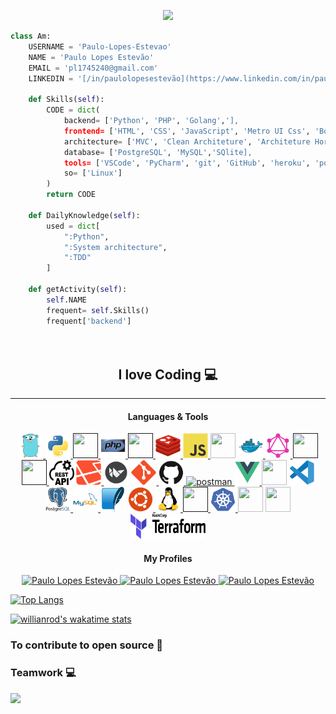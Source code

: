 <p align="center">
    <img src="https://media.giphy.com/media/3o7aCTfyhYawdOXcFW/giphy.gif" width="30%">
</p>

```Python
class Am:
    USERNAME = 'Paulo-Lopes-Estevao'
    NAME = 'Paulo Lopes Estevão'
    EMAIL = 'pl1745240@gmail.com'
    LINKEDIN = '[/in/paulolopesestevão](https://www.linkedin.com/in/paulo-lopes-estev%C3%A3o-7a70881b4/)'

    def Skills(self):
        CODE = dict(
            backend= ['Python', 'PHP', 'Golang','],
            frontend= ['HTML', 'CSS', 'JavaScript', 'Metro UI Css', 'Boostrap', 'Vuejs'],
            architecture= ['MVC', 'Clean Architeture', 'Architeture Horzagonal'],
            database= ['PostgreSQL', 'MySQL','SQlite],
            tools= ['VSCode', 'PyCharm', 'git', 'GitHub', 'heroku', 'postman'],
            so= ['Linux']
        )
        return CODE

    def DailyKnowledge(self):
        used = dict[
            ":Python",
            ":System architecture",
            ":TDD"
        ]

    def getActivity(self):
        self.NAME
        frequent= self.Skills()
        frequent['backend']

                                                                                      # Paulo Lopes Estevão


```


<h2 align="center">I love Coding 💻</h2>

---


<h4 align="center">Languages & Tools <i class="devicon-python-plain"></i></h4>
<p align="center">

<a href="https://golang.org/" target="_blank">
        <img src="https://raw.githubusercontent.com/devicons/devicon/master/icons/go/go-original.svg" alt="golang" width="40" height="40"/>
</a>
<a href="https://python.org/" target="_blank">
        <img src="https://raw.githubusercontent.com/devicons/devicon/master/icons/python/python-original.svg" alt="python" width="40" height="40"/>
</a>
<a href="" target="_blank">
<img src="https://cdn.jsdelivr.net/gh/devicons/devicon/icons/nginx/nginx-original.svg" width="40" height="40" />
</a>
          <a href="https://php.org/" target="_blank">
        <img src="https://raw.githubusercontent.com/devicons/devicon/master/icons/php/php-original.svg" alt="php" width="40" height="40"/>
</a>
<a href="" target="_blank">
<img src="https://cdn.jsdelivr.net/gh/devicons/devicon/icons/heroku/heroku-plain-wordmark.svg" width="40" height="40" />
</a>
<a href="" target="_blank">
        <img src="https://raw.githubusercontent.com/devicons/devicon/master/icons/redis/redis-original.svg" alt="php" width="40" height="40"/>
</a>
<a href="https://javascript.org/" target="_blank">
        <img src="https://raw.githubusercontent.com/devicons/devicon/master/icons/javascript/javascript-original.svg" alt="javascript" width="40" height="40"/>
</a>
<img src="https://cdn.jsdelivr.net/gh/devicons/devicon/icons/redis/redis-original-wordmark.svg" width="40" height="40" />  
<a href="https://docker.org/" target="_blank">
        <img src="https://raw.githubusercontent.com/devicons/devicon/master/icons/docker/docker-original.svg" alt="docker" width="40" height="40"/>
</a>
<a href="https://graphql.org/" target="_blank">
        <img src="https://raw.githubusercontent.com/devicons/devicon/master/icons/graphql/graphql-plain.svg" alt="graphql" width="40" height="40"/>
</a>
<a href="">
<img src="https://cdn.jsdelivr.net/gh/devicons/devicon/icons/django/django-plain-wordmark.svg" width="40" height="40" />
</a>
<a href="">
<img src="https://cdn.jsdelivr.net/gh/devicons/devicon/icons/ansible/ansible-original.svg" width="40" height="40" />
</a>
<img src="skilz/rest-api.svg" width="40px" height="40px"/>
<a href="https://laravel.org/" target="_blank">
        <img src="https://raw.githubusercontent.com/devicons/devicon/master/icons/laravel/laravel-plain.svg" alt="laravel" width="40" height="40"/>
</a>
<img src="skilz/file_type_kivy_icon_130489.svg" width="40px" height="40px"/>
<a href="https://git.org/" target="_blank">
        <img src="https://raw.githubusercontent.com/devicons/devicon/master/icons/git/git-original.svg" alt="git" width="40" height="40"/>
</a>
<a href="https://github.org/" target="_blank">
        <img src="https://raw.githubusercontent.com/devicons/devicon/master/icons/github/github-original.svg" alt="github" width="40" height="40"/>
</a>
<a href="https://postman.com" target="_blank">
        <img src="https://www.vectorlogo.zone/logos/getpostman/getpostman-icon.svg" alt="postman" width="40" height="40"/>
</a>
<a href="https://vue.org/" target="_blank">
        <img src="https://raw.githubusercontent.com/devicons/devicon/master/icons/vuejs/vuejs-original.svg" alt="vuejs" width="40" height="40"/>
</a>
<img src="https://cdn.jsdelivr.net/gh/devicons/devicon/icons/prometheus/prometheus-original-wordmark.svg" width="40" height="40" />
          
<a href="https://code.visualstudio.com/" target="_blank">
        <img src="https://raw.githubusercontent.com/devicons/devicon/master/icons/vscode/vscode-original.svg" alt="vscode" width="40" height="40"/>
    </a>
<a href="https://www.postgresql.org" target="_blank">
        <img src="https://raw.githubusercontent.com/devicons/devicon/master/icons/postgresql/postgresql-original-wordmark.svg" alt="postgresql" width="40" height="40"/>
    </a>
  <a href="https://www.mysql.com/" target="_blank">
        <img src="https://raw.githubusercontent.com/devicons/devicon/master/icons/mysql/mysql-original-wordmark.svg" alt="mysql" width="40" height="40"/>
    </a>
<img src="skilz/sqlite-icon.svg" width="40px" height="40px"/>
<a href="https://ubuntu.org/" target="_blank">
        <img src="https://raw.githubusercontent.com/devicons/devicon/master/icons/ubuntu/ubuntu-plain.svg" alt="ubuntu" width="40" height="40"/>
</a>
<a href="https://www.linux.org/" target="_blank">
        <img src="https://raw.githubusercontent.com/devicons/devicon/master/icons/linux/linux-original.svg" alt="linux" width="40" height="40"/>
    </a>
<a href=""> 
<img src="https://cdn.jsdelivr.net/gh/devicons/devicon/icons/apachekafka/apachekafka-original.svg"  width="40" height="40" />
</a>
<a href="https://kubernetes.org/" target="_blank">
        <img src="https://raw.githubusercontent.com/devicons/devicon/master/icons/kubernetes/kubernetes-plain.svg" alt="kubernetes" width="40" height="40"/>
</a>
<img src="https://camo.githubusercontent.com/3b1275bbdf7bcfed2d597cb07ef0c5075fca7d48e6abd554ecf6a0ccee5b7aed/68747470733a2f2f63646e2e69636f6e73636f75742e636f6d2f69636f6e2f667265652f706e672d3235362f7261626269746d712d3238323239362e706e67" width="40px" height="40px"/>
<a href="https://jenkins.org/" target="_blank">
        <img src="https://cdn.jsdelivr.net/gh/devicons/devicon/icons/jenkins/jenkins-original.svg" width="40" height="40"/>
</a>
<img src="skilz/Terraform_Logo.svg.png" width="120px" height="40px"/>
</p>


<h4 align="center">My Profiles</h4>
<p align="center">

  <a href="https://www.facebook.com/paulodoposter.poster.1">
    <img alt="Paulo Lopes Estevão" src="https://img.shields.io/badge/-facebook-blue?style=flat-circle&logo=Facebook&logoColor=white&link=https://www.facebook.com/paulodoposter.poster.1">
  </a>

  <a href="https://www.linkedin.com/in/paulo-lopes-estev%C3%A3o-7a70881b4/">
    <img alt="Paulo Lopes Estevão" src="https://img.shields.io/badge/-LinkedIn-blue?style=flat-circle&logo=Linkedin&logoColor=white&link=https://www.linkedin.com/in/paulo-lopes-estev%C3%A3o-7a70881b4/">
  </a>

          
  
  <a href="mailto:pl1745240@gmail.com">
    <img alt="Paulo Lopes Estevão" src="https://img.shields.io/badge/-Gmail-c14438?style=flat-circle&logo=Gmail&logoColor=white&link=mailto:pl1745240@gmail.com">
  </a>
  

</p>

<div>

[![Top Langs](https://github-readme-stats.vercel.app/api/top-langs/?username=Paulo-Lopes-Estevao&layout=compact)](https://github.com/Paulo-Lopes-Estevao/github-readme-stats)


<div style="width:25rem;">


[![willianrod's wakatime stats](https://github-readme-stats.vercel.app/api/?username=Paulo-Lopes-Estevao&count_private=true&bg_color=30,e96443,904e95&title_color=fff&text_color=fff)](https://github.com/Paulo-Lopes-Estevao/github-readme-stats)


</div>

</div>


### To contribute to open source 🙂
### Teamwork 💻
![](https://visitor-badge.glitch.me/badge?page_id=Paulo-Lopes-Estevao.Paulo-Lopes-Estevao)
